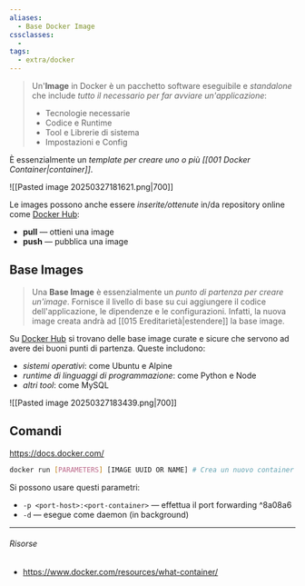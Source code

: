 ```yaml
---
aliases:
  - Base Docker Image
cssclasses:
  - 
tags:
  - extra/docker
---
```

>Un'**Image** in Docker è un pacchetto software eseguibile e *standalone* che include *tutto il necessario per far avviare un'applicazione*:
>- Tecnologie necessarie
>- Codice e Runtime
>- Tool e Librerie di sistema
>- Impostazioni e Config

È essenzialmente un *template per creare uno o più [[001 Docker Container|container]]*.

![[Pasted image 20250327181621.png|700]]

Le images possono anche essere *inserite/ottenute* in/da repository online come [Docker Hub](https://hub.docker.com/):
- **pull** — ottieni una image
- **push** — pubblica una image

## Base Images
>Una **Base Image** è essenzialmente un *punto di partenza per creare un'image*. Fornisce il livello di base su cui aggiungere il codice dell'applicazione, le dipendenze e le configurazioni. Infatti, la nuova image creata andrà ad [[015 Ereditarietà|estendere]] la base image.

Su [Docker Hub](https://hub.docker.com/) si trovano delle base image curate e sicure che servono ad avere dei buoni punti di partenza. Queste includono: 
- *sistemi operativi*: come Ubuntu e Alpine
- *runtime di linguaggi di programmazione*: come Python e Node
- *altri tool*: come MySQL

![[Pasted image 20250327183439.png|700]]


## Comandi
https://docs.docker.com/
```sh
docker run [PARAMETERS] [IMAGE UUID OR NAME] # Crea un nuovo container e lo avvia a partire da un'image
```

Si possono usare questi parametri:
- `-p <port-host>:<port-container>` — effettua il port forwarding ^8a08a6
- `-d` — esegue come daemon (in background)

---
###### Risorse
- https://www.docker.com/resources/what-container/